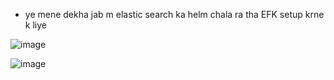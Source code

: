 
- ye mene dekha jab m elastic search ka helm chala ra tha EFK setup krne k liye
  
![image](https://github.com/user-attachments/assets/d6d7737c-fce6-4422-b225-26f6067c8e40)

![image](https://github.com/user-attachments/assets/54b76201-7ac7-4b7f-9f8b-53de4c97e377)
